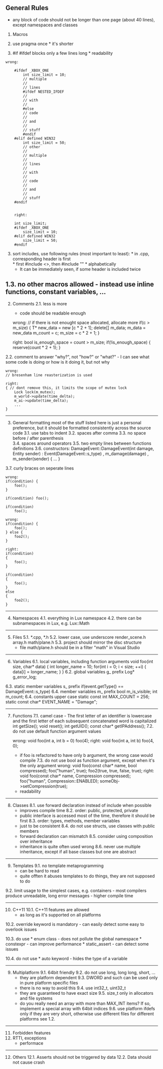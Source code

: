 General Rules
--------------------------------------------
* any block of code should not be longer than one page (about 40 lines), except namespaces and classes

1. Macros
  1. use pragma once
    * it's shorter

  2. \#if \#ifdef blocks only a few lines long
    * readability 
	
	wrong:
```
	#ifdef _XBOX_ONE
		int size_limit = 10;
		// multiple
		//
		// lines
		#ifdef NESTED_IFDEF
		//
		// with 
		//
		#else
		// code
		//
		// and
		// 
		// stuff
		#endif
	#elif defined WIN32
		int size_limit = 50;
		// other
		//
		// multiple
		//
		// lines
		//
		// with 
		//
		// code
		//
		// and
		// 
		// stuff
	#endif
	

	right:

	int size_limit;
	#ifdef _XBOX_ONE
		size_limit = 10;
	#elif defined WIN32
		size_limit = 50;
	#endif
```

  3. sort includes, use following rules (most important to least):
    * in .cpp, corresponding header is first	
    * first #include <>, then #include "" 
    * alphabetically
      - It can be immediately seen, if some header is included twice

1.3. no other macros allowed
	- instead use inline functions, constant variables, ...
--------------------------------------------
2. Comments
2.1. less is more 
	- code should be readable enough
	
	wrong:
	// if there is not enought space allocated, allocate more
	if(c > m_size)
	{
		T* new_data = new [c * 2 + 1];
		delete[] m_data;
		m_data = new_data
		m_count = c;
		m_size = c * 2 + 1;
	}

	right:
	bool is_enough_space = count > m_size;
	if(!is_enough_space)
	{
		reserve(count * 2 + 1);
	}

2.2. comment to answer "why?", not "how?" or "what?"
	- I can see what some code is doing or how is it doing it, but not why

	wrong:
	// bresenham line reasterization is used

	right:
	{ // dont remove this, it limits the scope of mutex lock
		Lock lock(m_mutex);
		m_world->update(time_delta);
		m_ai->update(time_delta);
		...
	}

-------------------------------------------
3. General formatting
	most of the stuff listed here is just a personal preference, but it should be formatted consistently across 		the source code
3.1. use tabs to indent
3.2. spaces after comma
3.3. no space before / after parenthesis	
3.4. spaces around operators
3.5. two empty lines between functions definitions
3.6. constructors:
	DamageEvent::DamageEvent(int damage, Entity sender)
		: Event(DamageEvent::s_type)
		, m_damage(damage)
		, m_sender(sender)
	{
		...
	}

3.7.	curly braces on seperate lines

	wrong:
	if(condition) {
		foo();
	}

	if(condition) foo();

	if(condition)
		foo();

	wrong:
	if(condition) {
		foo();
	} else {
		foo2();
	}

	right:
	if(condition)
	{
		foo();
	}

	if(condition)
	{
		foo();
	}
	else
	{
		foo2();
	}	

--------------------------------------------
4. Namespaces
4.1. everything in Lux namespace
4.2. there can be subnamespaces in Lux, e.g. Lux::Math


--------------------------------------------
5. Files
5.1. *.cpp, *.h
5.2. lower case, use underscore
	render_scene.h
	array.h
	math/plane.h
5.3. project should mirror the disc structure
	- file math/plane.h should be in a filter "math" in Visual Studio

--------------------------------------------
6. Variables
6.1. local variables, including function arguments
	void foo(int size, char* data)
	{
		int longer_name = 10;
		for(int i = 0; i < size; ++i)
		{
			data[i] = longer_name;
		}
	}
6.2. global variables g_ prefix
	Log* g_error_log;

6.3. static member variables s_ prefix
	if(event.getType() == DamageEvent::s_type)
6.4. member variables m_ prefix
	bool m_is_visible;
	int m_count;
6.4. constants upper case
	static const int MAX_COUNT = 256; 
	static const char* EVENT_NAME = "Damage";

--------------------------------------------
7. Functions
7.1. camel case - The first letter of an identifier is lowercase and the first letter of each subsequent concatenated 	word is capitalized
	int getSize();
	void reset();
	int getUID();
	const char* getIPAddress();
7.2. do not use default function argument values

	wrong:
		void foo(int a, int b = 0)
		foo(4);
	right:
		void foo(int a, int b)
		foo(4, 0);
	- if foo is refactored to have only b argument, the wrong case would compile
7.3. do not use bool as function argument, except when it's the only argument
	wrong:
		void foo(const char* name, bool compressed);
		foo("human", true);
		foo2(true, true, false, true);
	right:
		void foo(const char* name, Compression compressed);
		foo("human", Compression::ENABLED);
		someObj->setCompression(true);
	- readability

--------------------------------------------
8. Classes
8.1. use forward declaration instead of include when possible
	- improves compile time
8.2. order: public, protected, private
	- public interface is accessed most of the time, therefore it should be first
8.3. order: types, methods, member variables
	- just to be consistent
8.4. do not use structs, use classes with public members
	- forward declaration can mismatch
8.5. consider using composition over inheritance
	- inheritance is quite often used wrong
8.6. never use multiple inheritance, except if all base classes but one are abstract

--------------------------------------------
9. Templates
9.1. no template metaprogramming
	- can be hard to read
	- quite offten it abuses templates to do things, they are not supposed to do

9.2. limit usage to the simplest cases, e.g. containers
	- most compilers produce unreadable, long error messages 
	- higher compile time

--------------------------------------------
10. C++11
10.1. C++11 features are allowed
	- as long as it's supported on all platforms

10.2. override keyword is mandatory
	- can easily detect some easy to overlook issues

10.3. do use 
	* enum class
		- does not pollute the global namespace
	* constexpr
		- can improve performance
	* static_assert
		- can detect some issues

10.4. do not use
	* auto keyword
		- hides the type of a variable

--------------------------------------------
9. Multiplatform
9.1. 64bit friendly
9.2. do not use long, long long, short, ...
	- they are platform dependent
9.3. DWORD and such can be used only in pure platform specific files
	- there is no way to avoid this
9.4. use int32_t, uint32_t
	- they are guaranteed to have exact size 
9.5. size_t only in allocators and file systems
	- do you really need an array with more than MAX_INT items? If so, implement a special array with 64bit 
	indices
9.6. use platform ifdefs only if they are very short, otherwise use different files for different platforms
	see 1.2.

--------------------------------------------
11. Forbidden features
11. RTTI, exceptions
	- performace

--------------------------------------------
12. Others
12.1. Asserts should not be triggered by data
12.2. Data should not cause crash 
